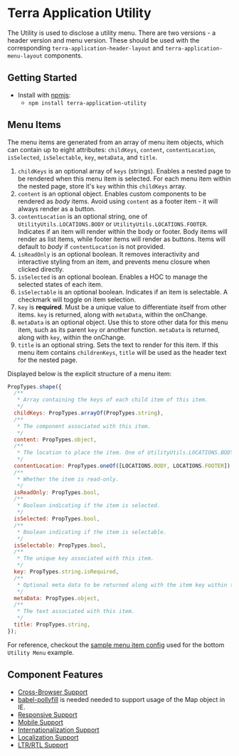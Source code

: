 # Terra Application Utility

The Utility is used to disclose a utility menu. There are two versions - a header version and menu version. These should be used with the corresponding `terra-application-header-layout` and `terra-application-menu-layout` components.

## Getting Started

- Install with [npmjs](https://www.npmjs.com):
  - `npm install terra-application-utility`

## Menu Items
The menu items are generated from an array of menu item objects, which can contain up to eight attributes: `childKeys`, `content`, `contentLocation`, `isSelected`, `isSelectable`, `key`, `metaData`, and `title`.

1. `childKeys` is an optional array of `keys` (strings). Enables a nested page to be rendered when this menu item is selected. For each menu item within the nested page, store it's `key` within this `childKeys` array.
2. `content` is an optional object. Enables custom components to be rendered as *body* items. Avoid using `content` as a footer item - it will always render as a button.
3. `contentLocation` is an optional string, one of `UtilityUtils.LOCATIONS.BODY` or `UtilityUtils.LOCATIONS.FOOTER`. Indicates if an item will render within the body or footer. Body items will render as list items, while footer items will render as buttons. Items will default to *body* if `contentLocation` is not provided.
4. `isReadOnly` is an optional boolean. It removes interactivity and interactive styling from an item, and prevents menu closure when clicked directly.
5. `isSelected` is an optional boolean. Enables a HOC to manage the selected states of each item.
6. `isSelectable` is an optional boolean. Indicates if an item is selectable. A checkmark will toggle on item selection.
7. `key` is **required**. Must be a unique value to differentiate itself from other items. `key` is returned, along with `metaData`, within the onChange.
8. `metaData` is an optional object. Use this to store other data for this menu item, such as its parent `key` or another function. `metaData` is returned, along with `key`, within the onChange.
9. `title` is an optional string. Sets the text to render for this item. If this menu item contains `childrenKeys`, `title` will be used as the header text for the nested page.

Displayed below is the explicit structure of a menu item:

```javascript
PropTypes.shape({
  /**
   * Array containing the keys of each child item of this item.
   */
  childKeys: PropTypes.arrayOf(PropTypes.string),
  /**
   * The component associated with this item.
   */
  content: PropTypes.object,
  /**
   * The location to place the item. One of UtilityUtils.LOCATIONS.BODY, UtilityUtils.LOCATIONS.FOOTER.
   */
  contentLocation: PropTypes.oneOf([LOCATIONS.BODY, LOCATIONS.FOOTER]),
  /**
   * Whether the item is read-only.
   */
  isReadOnly: PropTypes.bool,
  /**
   * Boolean indicating if the item is selected.
   */
  isSelected: PropTypes.bool,
  /**
   * Boolean indicating if the item is selectable.
   */
  isSelectable: PropTypes.bool,
  /**
   * The unique key associated with this item.
   */
  key: PropTypes.string.isRequired,
  /**
   * Optional meta data to be returned along with the item key within the onChange.
   */
  metaData: PropTypes.object,
  /**
   * The text associated with this item.
   */
  title: PropTypes.string,
});
```
For reference, checkout the [sample menu item config](https://github.com/cerner/terra-framework/blob/master/packages/terra-application-utility/src/terra-dev-site/doc/common/MockConfig.js) used for the bottom `Utility Menu` example.

## Component Features

 * [Cross-Browser Support](https://github.com/cerner/terra-ui/blob/master/src/terra-dev-site/contributing/ComponentStandards.e.contributing.md#cross-browser-support)
  * [babel-pollyfill](https://babeljs.io/docs/usage/polyfill) is needed needed to support usage of the Map object in IE.
 * [Responsive Support](https://github.com/cerner/terra-ui/blob/master/src/terra-dev-site/contributing/ComponentStandards.e.contributing.md#responsive-support)
 * [Mobile Support](https://github.com/cerner/terra-ui/blob/master/src/terra-dev-site/contributing/ComponentStandards.e.contributing.md#mobile-support)
 * [Internationalization Support](https://github.com/cerner/terra-ui/blob/master/src/terra-dev-site/contributing/ComponentStandards.e.contributing.md#internationalization-i18n-support)
 * [Localization Support](https://github.com/cerner/terra-ui/blob/master/src/terra-dev-site/contributing/ComponentStandards.e.contributing.md#internationalization-i18n-support)
 * [LTR/RTL Support](https://github.com/cerner/terra-ui/blob/master/src/terra-dev-site/contributing/ComponentStandards.e.contributing.md#ltr--rtl-support)
